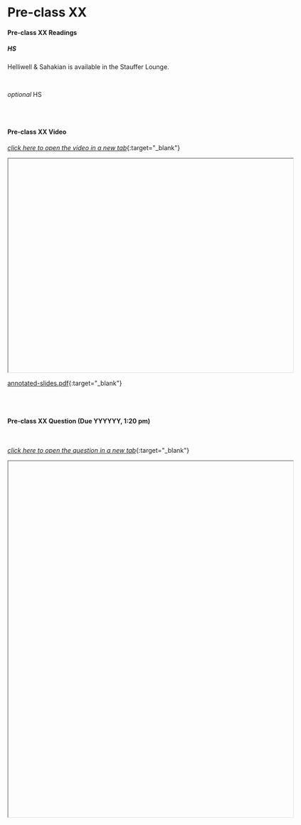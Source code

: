 # Pre-class XX

#### Pre-class XX Readings

##### HS 

Helliwell & Sahakian is available in the Stauffer Lounge.  

<br>

*optional* HS 

<br>
<br>

#### Pre-class XX Video

[*click here to open the video in a new tab*](){:target="_blank"}

<iframe src="" width="640" height="480" allowfullscreen>Loading…
</iframe>

[annotated-slides.pdf](){:target="_blank"}

<br>
<br>

#### Pre-class XX Question (Due YYYYYY, 1:20 pm)

<br>

[*click here to open the question in a new tab*](){:target="_blank"}

<iframe src="" width="640" height="800" frameborder="20" marginheight="0" marginwidth="0">Loading…
</iframe>
